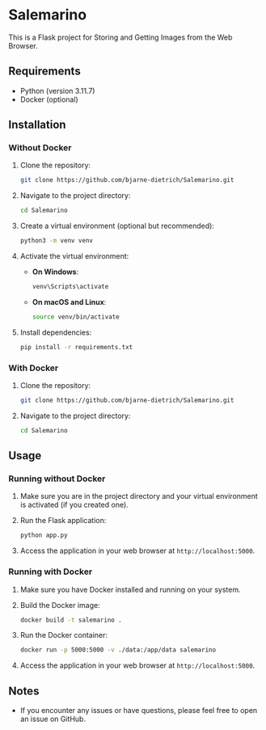 # Salemarino

This is a Flask project for Storing and Getting Images from the Web Browser.

## Requirements

- Python (version 3.11.7)
- Docker (optional)

## Installation

### Without Docker

1. Clone the repository:

    ```bash
    git clone https://github.com/bjarne-dietrich/Salemarino.git
    ```

2. Navigate to the project directory:

    ```bash
    cd Salemarino
    ```

3. Create a virtual environment (optional but recommended):

    ```bash
    python3 -m venv venv
    ```

4. Activate the virtual environment:

    - **On Windows**:

        ```bash
        venv\Scripts\activate
        ```

    - **On macOS and Linux**:

        ```bash
        source venv/bin/activate
        ```

5. Install dependencies:

    ```bash
    pip install -r requirements.txt
    ```

### With Docker

1. Clone the repository:

    ```bash
    git clone https://github.com/bjarne-dietrich/Salemarino.git
    ```

2. Navigate to the project directory:

    ```bash
    cd Salemarino
    ```

## Usage

### Running without Docker

1. Make sure you are in the project directory and your virtual environment is activated (if you created one).

2. Run the Flask application:

    ```bash
    python app.py
    ```

3. Access the application in your web browser at `http://localhost:5000`.

### Running with Docker

1. Make sure you have Docker installed and running on your system.

2. Build the Docker image:

    ```bash
    docker build -t salemarino .
    ```

3. Run the Docker container:

    ```bash
    docker run -p 5000:5000 -v ./data:/app/data salemarino
    ```

4. Access the application in your web browser at `http://localhost:5000`.

## Notes

- If you encounter any issues or have questions, please feel free to open an issue on GitHub.
